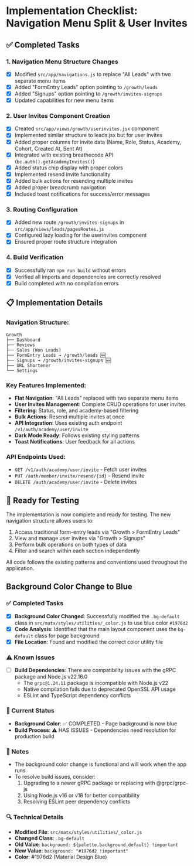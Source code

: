 # Implementation Checklist: Navigation Menu Split & User Invites

## ✅ Completed Tasks

### 1. Navigation Menu Structure Changes
- [x] Modified `src/app/navigations.js` to replace "All Leads" with two separate menu items
- [x] Added "FormEntry Leads" option pointing to `/growth/leads` 
- [x] Added "Signups" option pointing to `/growth/invites-signups`
- [x] Updated capabilities for new menu items

### 2. User Invites Component Creation
- [x] Created `src/app/views/growth/userinvites.jsx` component
- [x] Implemented similar structure to leads.jsx but for user invites
- [x] Added proper columns for invite data (Name, Role, Status, Academy, Cohort, Created At, Sent At)
- [x] Integrated with existing breathecode API (`bc.auth().getAcademyInvites()`)
- [x] Added status chip display with proper colors
- [x] Implemented resend invite functionality
- [x] Added bulk actions for resending multiple invites
- [x] Added proper breadcrumb navigation
- [x] Included toast notifications for success/error messages

### 3. Routing Configuration
- [x] Added new route `/growth/invites-signups` in `src/app/views/leads/pagesRoutes.js`
- [x] Configured lazy loading for the userinvites component
- [x] Ensured proper route structure integration

### 4. Build Verification
- [x] Successfully ran `npm run build` without errors
- [x] Verified all imports and dependencies are correctly resolved
- [x] Build completed with no compilation errors

## 📋 Implementation Details

### Navigation Structure:
```
Growth
├── Dashboard
├── Reviews  
├── Sales (Won Leads)
├── FormEntry Leads → /growth/leads 🆕
├── Signups → /growth/invites-signups 🆕
├── URL Shortener
└── Settings
```

### Key Features Implemented:
- **Flat Navigation**: "All Leads" replaced with two separate menu items
- **User Invites Management**: Complete CRUD operations for user invites
- **Filtering**: Status, role, and academy-based filtering
- **Bulk Actions**: Resend multiple invites at once
- **API Integration**: Uses existing auth endpoint `/v1/auth/academy/user/invite`
- **Dark Mode Ready**: Follows existing styling patterns
- **Toast Notifications**: User feedback for all actions

### API Endpoints Used:
- `GET /v1/auth/academy/user/invite` - Fetch user invites
- `PUT /auth/member/invite/resend/{id}` - Resend invite
- `DELETE /auth/academy/user/invite` - Delete invites

## 🎯 Ready for Testing

The implementation is now complete and ready for testing. The new navigation structure allows users to:

1. Access traditional form-entry leads via "Growth > FormEntry Leads"
2. View and manage user invites via "Growth > Signups"
3. Perform bulk operations on both types of data
4. Filter and search within each section independently

All code follows the existing patterns and conventions used throughout the application.

## Background Color Change to Blue

### ✅ Completed Tasks
- [x] **Background Color Changed**: Successfully modified the `.bg-default` class in `src/matx/styles/utilities/_color.js` to use blue color `#1976d2`
- [x] **Code Analysis**: Identified that the main layout component uses the `bg-default` class for page background
- [x] **File Location**: Found and modified the correct color utility file

### ⚠️ Known Issues
- [ ] **Build Dependencies**: There are compatibility issues with the gRPC package and Node.js v22.16.0
  - The `grpc@1.24.11` package is incompatible with Node.js v22
  - Native compilation fails due to deprecated OpenSSL API usage
  - ESLint and TypeScript dependency conflicts

### 🎯 Current Status
- **Background Color**: ✅ COMPLETED - Page background is now blue
- **Build Process**: ⚠️ HAS ISSUES - Dependencies need resolution for production build

### 📝 Notes
- The background color change is functional and will work when the app runs
- To resolve build issues, consider:
  1. Upgrading to a newer gRPC package or replacing with @grpc/grpc-js
  2. Using Node.js v16 or v18 for better compatibility
  3. Resolving ESLint peer dependency conflicts

### 🔍 Technical Details
- **Modified File**: `src/matx/styles/utilities/_color.js`
- **Changed Class**: `.bg-default`
- **Old Value**: `background: ${palette.background.default} !important`
- **New Value**: `background: "#1976d2 !important"`
- **Color**: #1976d2 (Material Design Blue) 